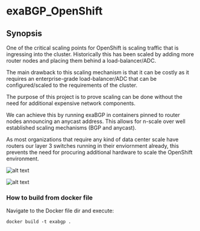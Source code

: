 # exaBGP_OpenShift

## Synopsis
One of the critical scaling points for OpenShift is scaling traffic that is ingressing into the cluster.  Historically this has been scaled by adding more router nodes and placing them behind a load-balancer/ADC.

The main drawback to this scaling mechanism is that it can be costly as it requires an enterprise-grade load-balancer/ADC that can be configured/scaled to the requirements of the cluster.

The purpose of this project is to prove scaling can be done without the need for additional expensive network components.

We can achieve this by running exaBGP in containers pinned to router nodes announcing an anycast address.  This allows for n-scale over well established scaling mechanisms (BGP and anycast).

As most organizations that require any kind of data center scale have routers our layer 3 switches running in their enviornment already, this prevents the need for procuring additional hardware to scale the OpenShift environment.


![alt text](https://github.com/buddinski/exaBGP_OpenShift/tree/master/images/scaling_with_adc.png "Scaling with a load-balancer/ADC")

![alt text][logo]

[logo]: https://github.com/buddinski/exaBGP_OpenShift/tree/master/images/scaling_with_adc.png "Scaling with a load-balancer/ADC"


### How to build from docker file
Navigate to the Docker file dir and execute:

`docker build -t exabgp .`
